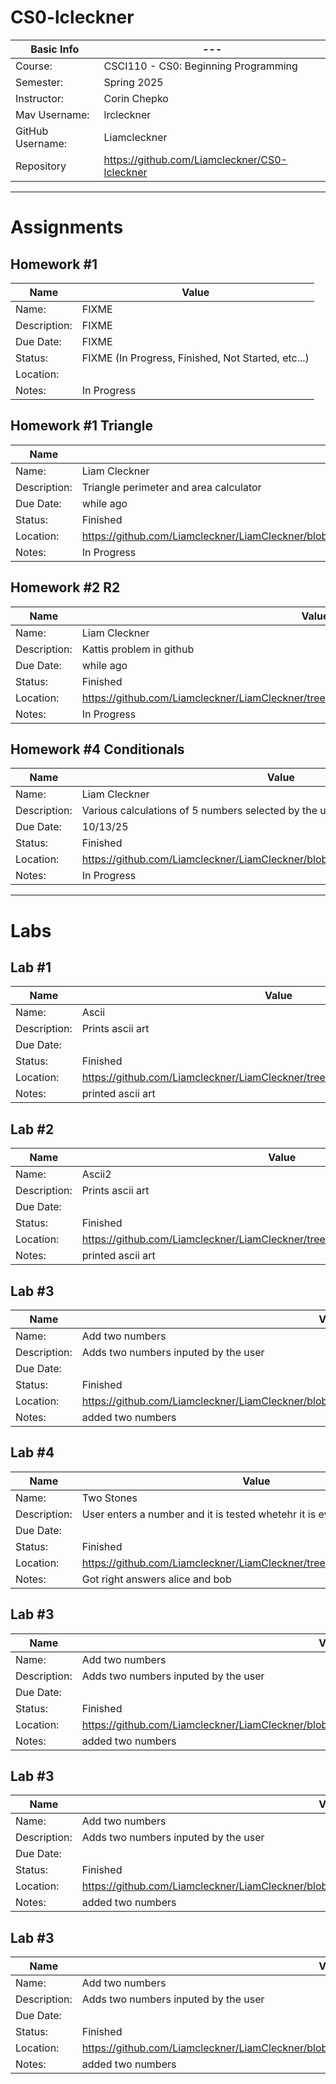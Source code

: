 # CS0-lcleckner
| Basic Info | --- |
| --- | ---|
| Course: | CSCI110 - CS0: Beginning Programming |
| Semester: | Spring 2025 |
| Instructor: | Corin Chepko |
| Mav Username: | lrcleckner |
| GitHub Username: | Liamcleckner |
| Repository | https://github.com/Liamcleckner/CS0-lcleckner |
_______________________________________________________________________________________________________________
# Assignments
## Homework #1
| Name | Value |
| --- | --- |
| Name: | FIXME |
| Description: | FIXME |
| Due Date: | FIXME |
| Status: | FIXME (In Progress, Finished, Not Started, etc...) |
| Location: | <provide github link to assignment> |
| Notes: | In Progress|

## Homework #1 Triangle
| Name | Value |
| --- | --- |
| Name: | Liam Cleckner |
| Description: | Triangle perimeter and area calculator |
| Due Date: | while ago |
| Status: | Finished |
| Location: | https://github.com/Liamcleckner/LiamCleckner/blob/main/assignments/Assignments/Stdio/Math/Triangle/Triangle.py |
| Notes: | In Progress|

## Homework #2 R2
| Name | Value |
| --- | --- |
| Name: | Liam Cleckner |
| Description: | Kattis problem in github |
| Due Date: | while ago |
| Status: | Finished |
| Location: |https://github.com/Liamcleckner/LiamCleckner/tree/main/assignments/Assignments/Stdio/Math/r2 |
| Notes: | In Progress|


## Homework #4 Conditionals
| Name | Value |
| --- | --- |
| Name: | Liam Cleckner |
| Description: | Various calculations of 5 numbers selected by the user |
| Due Date: | 10/13/25 |
| Status: | Finished |
| Location: | https://github.com/Liamcleckner/LiamCleckner/blob/main/Conditional/Condtional.py |
| Notes: | In Progress|
_______________________________________________________________________________________________________________
# Labs

## Lab #1 
| Name | Value |
| --- | --- |
| Name: | Ascii |
| Description: | Prints ascii art |
| Due Date: |  |
| Status: | Finished |
| Location: | https://github.com/Liamcleckner/LiamCleckner/tree/main/Labs/stdio%20copy/ascii |
| Notes: | printed ascii art |

## Lab #2 
| Name | Value |
| --- | --- |
| Name: | Ascii2 |
| Description: | Prints ascii art |
| Due Date: |  |
| Status: | Finished |
| Location: | https://github.com/Liamcleckner/LiamCleckner/tree/main/Labs/stdio%20copy/ascii2 |
| Notes: | printed ascii art |

## Lab #3 
| Name | Value |
| --- | --- |
| Name: | Add two numbers |
| Description: | Adds two numbers inputed by the user |
| Due Date: |  |
| Status: | Finished |
| Location: | https://github.com/Liamcleckner/LiamCleckner/blob/main/Labs/Math/addtwonumbers/addtwonumbers.py |
| Notes: | added two numbers |

## Lab #4 
| Name | Value |
| --- | --- |
| Name: | Two Stones |
| Description: | User enters a number and it is tested whetehr it is even or odd |
| Due Date: |  |
| Status: | Finished |
| Location: | https://github.com/Liamcleckner/LiamCleckner/tree/main/Labs/twostones |
| Notes: | Got right answers alice and bob |

## Lab #3 
| Name | Value |
| --- | --- |
| Name: | Add two numbers |
| Description: | Adds two numbers inputed by the user |
| Due Date: |  |
| Status: | Finished |
| Location: | https://github.com/Liamcleckner/LiamCleckner/blob/main/Labs/Math/addtwonumbers/addtwonumbers.py |
| Notes: | added two numbers |

## Lab #3 
| Name | Value |
| --- | --- |
| Name: | Add two numbers |
| Description: | Adds two numbers inputed by the user |
| Due Date: |  |
| Status: | Finished |
| Location: | https://github.com/Liamcleckner/LiamCleckner/blob/main/Labs/Math/addtwonumbers/addtwonumbers.py |
| Notes: | added two numbers |

## Lab #3 
| Name | Value |
| --- | --- |
| Name: | Add two numbers |
| Description: | Adds two numbers inputed by the user |
| Due Date: |  |
| Status: | Finished |
| Location: | https://github.com/Liamcleckner/LiamCleckner/blob/main/Labs/Math/addtwonumbers/addtwonumbers.py |
| Notes: | added two numbers |

